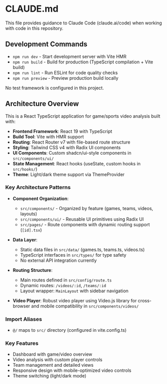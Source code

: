 # CLAUDE.md

This file provides guidance to Claude Code (claude.ai/code) when working with code in this repository.

## Development Commands

- `npm run dev` - Start development server with Vite HMR
- `npm run build` - Build for production (TypeScript compilation + Vite build)
- `npm run lint` - Run ESLint for code quality checks
- `npm run preview` - Preview production build locally

No test framework is configured in this project.

## Architecture Overview

This is a React TypeScript application for game/sports video analysis built with:

- **Frontend Framework**: React 19 with TypeScript
- **Build Tool**: Vite with HMR support
- **Routing**: React Router v7 with file-based route structure
- **Styling**: Tailwind CSS v4 with Radix UI components
- **UI Components**: Custom shadcn/ui-style components in `src/components/ui/`
- **State Management**: React hooks (useState, custom hooks in `src/hooks/`)
- **Theme**: Light/dark theme support via ThemeProvider

### Key Architecture Patterns

- **Component Organization**: 
  - `src/components/` - Organized by feature (games, teams, videos, layouts)
  - `src/components/ui/` - Reusable UI primitives using Radix UI
  - `src/pages/` - Route components with dynamic routing support (`[id].tsx`)

- **Data Layer**:
  - Static data files in `src/data/` (games.ts, teams.ts, videos.ts)
  - TypeScript interfaces in `src/types/` for type safety
  - No external API integration currently

- **Routing Structure**:
  - Main routes defined in `src/config/route.ts`
  - Dynamic routes: `/videos/:id`, `/teams/:id`
  - Layout wrapper: `MainLayout` with sidebar navigation

- **Video Player**: Robust video player using Video.js library for cross-browser and mobile compatibility in `src/components/videos/`

### Import Aliases

- `@/` maps to `src/` directory (configured in vite.config.ts)

### Key Features

- Dashboard with game/video overview
- Video analysis with custom player controls
- Team management and detailed views
- Responsive design with mobile-optimized video controls
- Theme switching (light/dark mode)
